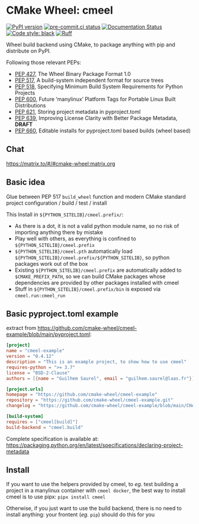 # CMake Wheel: cmeel

[![PyPI version](https://badge.fury.io/py/cmeel.svg)](https://pypi.org/project/cmeel)
[![pre-commit.ci status](https://results.pre-commit.ci/badge/github/cmake-wheel/cmeel/main.svg)](https://results.pre-commit.ci/latest/github/cmake-wheel/cmeel/main)
[![Documentation Status](https://readthedocs.org/projects/cmeel/badge/?version=latest)](https://cmeel.readthedocs.io/en/latest/?badge=latest)
[![Code style: black](https://img.shields.io/badge/code%20style-black-000000.svg)](https://github.com/psf/black)
[![Ruff](https://img.shields.io/endpoint?url=https://raw.githubusercontent.com/charliermarsh/ruff/main/assets/badge/v1.json)](https://github.com/charliermarsh/ruff)

Wheel build backend using CMake, to package anything with pip and distribute on PyPI.

Following those relevant PEPs:
- [PEP 427](https://peps.python.org/pep-0427/), The Wheel Binary Package Format 1.0
- [PEP 517](https://peps.python.org/pep-0517/), A build-system independent format for source trees
- [PEP 518](https://peps.python.org/pep-0518/), Specifying Minimum Build System Requirements for Python Projects
- [PEP 600](https://peps.python.org/pep-0600/), Future ‘manylinux’ Platform Tags for Portable Linux Built Distributions
- [PEP 621](https://peps.python.org/pep-0621/), Storing project metadata in pyproject.toml
- [PEP 639](https://peps.python.org/pep-0639/), Improving License Clarity with Better Package Metadata, **DRAFT**
- [PEP 660](https://peps.python.org/pep-0660/), Editable installs for pyproject.toml based builds (wheel based)

## Chat

https://matrix.to/#/#cmake-wheel:matrix.org

## Basic idea

Glue between PEP 517 `build_wheel` function and modern CMake standard project configuration / build / test / install

This Install in `${PYTHON_SITELIB}/cmeel.prefix/`:
- As there is a dot, it is not a valid python module name, so no risk of importing anything there by mistake
- Play well with others, as everything is confined to `${PYTHON_SITELIB}/cmeel.prefix`
- `${PYTHON_SITELIB}/cmeel.pth` automatically load `${PYTHON_SITELIB}/cmeel.prefix/${PYTHON_SITELIB}`, so python
  packages work out of the box
- Existing `${PYTHON_SITELIB}/cmeel.prefix` are automatically added to `$CMAKE_PREFIX_PATH`, so we can build CMake
  packages whose dependencies are provided by other packages installed with cmeel
- Stuff in `${PYTHON_SITELIB}/cmeel.prefix/bin` is exposed via `cmeel.run:cmeel_run`

## Basic pyproject.toml example

extract from  https://github.com/cmake-wheel/cmeel-example/blob/main/pyproject.toml:

```toml
[project]
name = "cmeel-example"
version = "0.4.12"
description = "This is an example project, to show how to use cmeel"
requires-python = ">= 3.7"
license = "BSD-2-Clause"
authors = [{name = "Guilhem Saurel", email = "guilhem.saurel@laas.fr"}]

[project.urls]
homepage = "https://github.com/cmake-wheel/cmeel-example"
repository = "https://github.com/cmake-wheel/cmeel-example.git"
changelog = "https://github.com/cmake-wheel/cmeel-example/blob/main/CHANGELOG.md"

[build-system]
requires = ["cmeel[build]"]
build-backend = "cmeel.build"
```

Complete specification is available at:
https://packaging.python.org/en/latest/specifications/declaring-project-metadata

## Install

If you want to use the helpers provided by cmeel, to *eg*. test building a project in a manylinux container with
`cmeel docker`, the best way to install cmeel is to use pipx: `pipx install cmeel`

Otherwise, if you just want to use the build backend, there is no need to install anything: your frontent (*eg.* `pip`)
should do this for you
